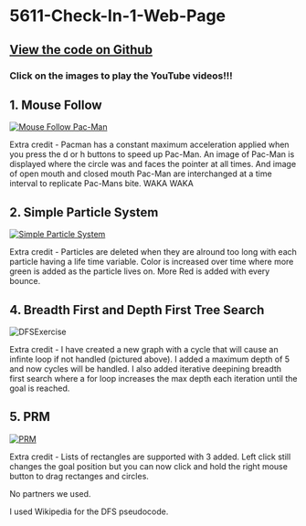 # 5611-Check-In-1-Web-Page

## [View the code on Github](https://github.com/davidbuyck/5611-Check-In-1.git)

### Click on the images to play the YouTube videos!!!

## 1. Mouse Follow

[![Mouse Follow Pac-Man](https://img.youtube.com/vi/weyEFJS9z6c/0.jpg)](https://www.youtube.com/watch?v=weyEFJS9z6c)

Extra credit - Pacman has a constant maximum acceleration applied when you press the d or h buttons to speed up Pac-Man. An image of Pac-Man is displayed where the circle was and faces the pointer at all times. And image of open mouth and closed mouth Pac-Man are interchanged at a time interval to replicate Pac-Mans bite. WAKA WAKA

## 2. Simple Particle System

[![Simple Particle System](https://img.youtube.com/vi/OYxAPkRnB5o/0.jpg)](https://www.youtube.com/watch?v=OYxAPkRnB5o)

Extra credit - Particles are deleted when they are alround too long with each particle having a life time variable. Color is increased over time where more green is added as the particle lives on. More Red is added with every bounce.

## 4. Breadth First and Depth First Tree Search 

![DFSExercise](https://user-images.githubusercontent.com/47149695/191804663-4427b775-a946-4466-bddf-11f2b49a7cf2.png)

Extra credit - I have created a new graph with a cycle that will cause an infinte loop if not handled (pictured above). I added a maximum depth of 5 and now cycles will be handled. I also added iterative deepining breadth first search where a for loop increases the max depth each iteration until the goal is reached.

## 5. PRM

[![PRM](https://img.youtube.com/vi/o7PqadMnpsw/0.jpg)](https://www.youtube.com/watch?v=o7PqadMnpsw)

Extra credit - Lists of rectangles are supported with 3 added. Left click still changes the goal position but you can now click and hold the right mouse button to drag rectanges and circles.

No partners we used. 

I used Wikipedia for the DFS pseudocode. 

